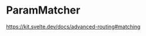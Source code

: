 # ParamMatcher

<!-- might be helpful for finding specific slug routes, for now, leaving this readme -->

https://kit.svelte.dev/docs/advanced-routing#matching
